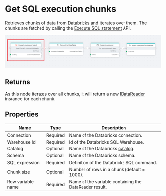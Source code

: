 # Get SQL execution chunks

Retrieves chunks of data from [Databricks](https://www.databricks.com/databricks-documentation) and iterates over them. The chunks are fetched by calling the [Execute SQL statement](https://docs.databricks.com/api/azure/workspace/statementexecution/executestatement) API.

![img](../../../../images/flow/databricks.png)

## Returns

As this node iterates over all chunks, it will return a new [IDataReader](https://learn.microsoft.com/en-us/dotnet/api/system.data.idatareader) instance for each chunk.

## Properties

| Name              | Type       | Description												|
|-------------------|------------|----------------------------------------------------------|
| Connection        | Required   | Name of the Databricks connection.						|
| Warehouse Id      | Required   | Id of the Databricks SQL Warehouse.						|
| Catalog           | Optional   | Name of the Databricks [catalog](https://learn.microsoft.com/en-us/azure/databricks/introduction/).  |
| Schema            | Optional   | Name of the Databricks schema.							|
| SQL expression    | Required   | Definition of the Databricks SQL command.				|
| Chunk size		| Optional   | Number of rows in a chunk (default = 1000).				|
| Row variable name | Required   | Name of the variable containing the DataReader result.	|
